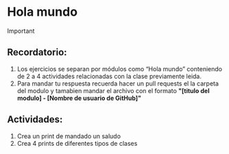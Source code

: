 # Hola mundo

>[!IMPORTANT]
>## Recordatorio:
>1. Los ejercicios se separan por módulos como “Hola mundo” conteniendo de 2 a 4 actividades relacionadas con la clase previamente leida. 
>2. Para mandar tu respuesta recuerda hacer un pull requests el la carpeta del modulo y tamabien mandar el archivo con el formato **"[titulo del modulo] - [Nombre de usuario de GitHub]"**

##  Actividades:
 1. Crea un print de mandado un saludo
 2. Crea 4 prints de diferentes tipos de clases
